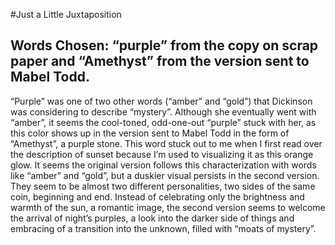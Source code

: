 #Just a Little Juxtaposition

## Words Chosen: “purple” from the copy on scrap paper and “Amethyst” from the version sent to Mabel Todd. 

“Purple” was one of two other words (“amber” and “gold”) that Dickinson was considering to describe “mystery”. Although she eventually went with “amber”, it seems the cool-toned, odd-one-out “purple” stuck with her, as this color shows up in the version sent to Mabel Todd in the form of “Amethyst”, a purple stone. This word stuck out to me when I first read over the description of sunset because I’m used to visualizing it as this orange glow. It seems the original version follows this characterization with words like “amber” and “gold”, but a duskier visual persists in the second version. They seem to be almost two different personalities, two sides of the same coin, beginning and end. Instead of celebrating only the brightness and warmth of the sun, a romantic image, the second version seems to welcome the arrival of night’s purples, a look into the darker side of things and embracing of a transition into the unknown, filled with “moats of mystery”. 
